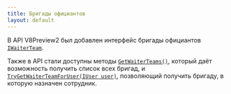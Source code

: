 ```yaml
---
title: Бригады официантов 
layout: default
---
```


В API V8Preview2 был добавлен интерфейс бригады официантов [`IWaiterTeam`](https://iiko.github.io/front.api.sdk/v8/html/T_Resto_Front_Api_Data_Device_IWaiterTeam.htm).

Также в API стали доступны методы [`GetWaiterTeams()`](https://iiko.github.io/front.api.sdk/v8/html/M_Resto_Front_Api_IOperationService_GetWaiterTeams.htm), который даёт возможность получить список всех бригад, и [`TryGetWaiterTeamForUser(IUser user)`](https://iiko.github.io/front.api.sdk/v8/html/M_Resto_Front_Api_IOperationService_TryGetWaiterTeamForUser.htm), позволяющий получить бригаду, в которую назначен сотрудник.